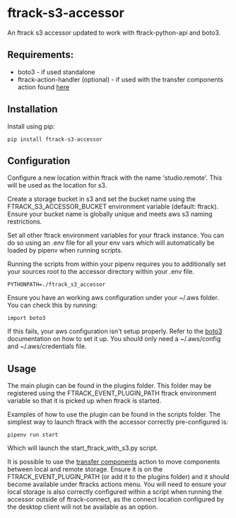 # ftrack-s3-accessor

An ftrack s3 accessor updated to work with ftrack-python-api and boto3. 

## Requirements: 
- boto3 - if used standalone 
- ftrack-action-handler (optional) - if used with the transfer components action found [here](https://bitbucket.org/!api/2.0/snippets/ftrack/B6dX/f9e89e8bf95065a6fc0541dd058863ff1ddaceb6/files/transfer_components_action.py)

## Installation

Install using pip:
    
    pip install ftrack-s3-accessor

## Configuration

Configure a new location within ftrack with the name 'studio.remote'. This will be used as the location for s3.

Create a storage bucket in s3 and set the bucket name using the FTRACK_S3_ACCESSOR_BUCKET environment variable (default: ftrack). Ensure your bucket name is globally unique and meets aws s3 naming restrictions.

Set all other ftrack environment variables for your ftrack instance. You can do so using an .env file for all your env vars which will automatically be loaded by pipenv when running scripts.

Running the scripts from within your pipenv requires you to additionally set your sources root to the accessor directory within your .env file.

    PYTHONPATH=./ftrack_s3_accessor

Ensure you have an working aws configuration under your ~/.aws folder. You can check this by running:
    
    import boto3

If this fails, your aws configuration isn't setup properly. Refer to the [boto3](https://github.com/boto/boto3) documentation on how to set it up. You should only need a ~/.aws/config and ~/.aws/credentials file.

## Usage

The main plugin can be found in the plugins folder. This folder may be registered using the FTRACK_EVENT_PLUGIN_PATH ftrack environment variable so that it is picked up when ftrack is started.

Examples of how to use the plugin can be found in the scripts folder. The simplest way to launch ftrack with the accessor correctly pre-configured is:

    pipenv run start

Which will launch the start_ftrack_with_s3.py script. 

It is possible to use the [transfer components](https://bitbucket.org/!api/2.0/snippets/ftrack/B6dX/f9e89e8bf95065a6fc0541dd058863ff1ddaceb6/files/transfer_components_action.py) action to move components between local and remote storage. Ensure it is on the FTRACK_EVENT_PLUGIN_PATH (or add it to the plugins folder) and it should become available under ftracks actions menu. You will need to ensure your local storage is also correctly configured within a script when running the accessor outside of ftrack-connect, as the connect location configured by the desktop client will not be available as an option.
